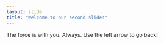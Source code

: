 ```yaml
---
layout: slide
title: "Welcome to our second slide!"
---
```

The force is with you. Always.
Use the left arrow to go back!